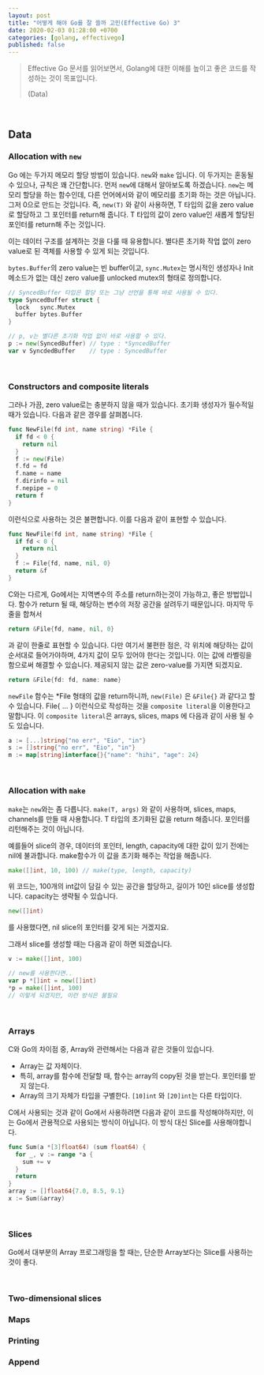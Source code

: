 ```yaml
---
layout: post
title: "어떻게 해야 Go를 잘 쓸까 고민(Effective Go) 3"
date: 2020-02-03 01:28:00 +0700
categories: [golang, effectivego]
published: false
---
```


> Effective Go 문서를 읽어보면서, Golang에 대한 이해를 높이고 좋은 코드를 작성하는 것이 목표입니다.
>
> (Data)

<br/>

## Data

### Allocation with `new`

Go 에는 두가지 메모리 할당 방법이 있습니다. `new`와 `make` 입니다. 이 두가지는 혼동될 수 있으나, 규칙은 꽤 간단합니다. 먼저 `new`에 대해서 알아보도록 하겠습니다. `new`는 메모리 할당을 하는 함수인데, 다른 언어에서와 같이 메모리를 초기화 하는 것은 아닙니다. 그저 0으로 만드는 것입니다. 즉, `new(T)` 와 같이 사용하면, T 타입의 값을 zero value로 할당하고 그 포인터를 return해 줍니다. T 타입의 값이 zero value인 새롭게 할당된 포인터를 return해 주는 것입니다.

이는 데이터 구조를 설계하는 것을 다룰 때 유용합니다. 별다른 초기화 작업 없이 zero value로 된 객체를 사용할 수 있게 되는 것입니다.

`bytes.Buffer`의 zero value는 빈 buffer이고, `sync.Mutex`는 명시적인 생성자나 Init 메소드가 없는 데신 zero value를 unlocked mutex의 형태로 정의합니다.

```go
// SyncedBuffer 타입은 할당 또는 그냥 선언을 통해 바로 사용될 수 있다.
type SyncedBuffer struct {
  lock   sync.Mutex
  buffer bytes.Buffer
}

// p, v는 별다른 초기화 작업 없이 바로 사용할 수 있다.
p := new(SyncedBuffer) // type : *SyncedBuffer
var v SyncdedBuffer    // type : SyncedBuffer
```

<br/>

### Constructors and composite literals

그러나 가끔, zero value로는 충분하지 않을 때가 있습니다. 초기화 생성자가 필수적일 때가 있습니다. 다음과 같은 경우를 살펴봅니다.

```go
func NewFile(fd int, name string) *File {
  if fd < 0 {
    return nil
  }
  f := new(File)
  f.fd = fd
  f.name = name
  f.dirinfo = nil
  f.nepipe = 0
  return f
}
```

이런식으로 사용하는 것은 불편합니다. 이를 다음과 같이 표현할 수 있습니다.

```go
func NewFile(fd int, name string) *File {
  if fd < 0 {
    return nil
  }
  f := File{fd, name, nil, 0}
  return &f
}
```

C와는 다르게, Go에서는 지역변수의 주소를 return하는것이 가능하고, 좋은 방법입니다. 함수가 return 될 때, 해당하는 변수의 저장 공간을 살려두기 때문입니다. 마지막 두 줄을 합쳐서

```go
return &File{fd, name, nil, 0}
```

과 같이 한줄로 표현할 수 있습니다. 다만 여기서 불편한 점은, 각 위치에 해당하는 값이 순서대로 들어가야하며, 4가지 값이 모두 있어야 한다는 것입니다. 이는 값에 라벨링을 함으로써 해결할 수 있습니다. 제공되지 않는 값은 zero-value를 가지면 되겠지요.

```go
return &File{fd: fd, name: name}
```

`newFile` 함수는 *File 형태의 값을 return하니까, `new(File)` 은 `&File{}` 과 같다고 할 수 있습니다. File{ ... } 이런식으로 작성하는 것을 `composite literal`을 이용한다고 말합니다. 이 `composite literal`은 arrays, slices, maps 에 다음과 같이 사용 될 수도 있습니다.

```go
a := [...]string{"no err", "Eio", "in"}
s := []string{"no err", "Eio", "in"}
m := map[string]interface{}{"name": "hihi", "age": 24}
```

<br/>

### Allocation with `make`

`make`는 `new`와는 좀 다릅니다. `make(T, args)` 와 같이 사용하며, slices, maps, channels를 만들 때 사용합니다. T 타입의 초기화된 값을 return 해줍니다. 포인터를 리턴해주는 것이 아닙니다.

예를들어 slice의 경우, 데이터의 포인터, length, capacity에 대한 값이 있기 전에는 nil에 불과합니다. make함수가 이 값을 초기화 해주는 작업을 해줍니다.

```go
make([]int, 10, 100) // make(type, length, capacity)
```

위 코드는, 100개의 int값이 담길 수 있는 공간을 할당하고, 길이가 10인 slice를 생성합니다. capacity는 생략될 수 있습니다.

```go
new([]int)
```

를 사용했다면, nil slice의 포인터를 갖게 되는 거겠지요.

그래서 slice를 생성할 때는 다음과 같이 하면 되겠습니다.

```go
v := make([]int, 100)

// new를 사용한다면..
var p *[]int = new([]int)
*p = make([]int, 100)
// 이렇게 되겠지만, 이런 방식은 불필요
```

<br/>

### Arrays

C와 Go의 차이점 중, Array와 관련해서는 다음과 같은 것들이 있습니다.

* Array는 값 자체이다.
* 특히, array를 함수에 전달할 때, 함수는 array의 copy된 것을 받는다. 포인터를 받지 않는다.
* Array의 크기 자체가 타입을 구별한다. `[10]int` 와 `[20]int`는 다른 타입이다.

C에서 사용되는 것과 같이 Go에서 사용하려면 다음과 같이 코드를 작성해야하지만, 이는 Go에서 관용적으로 사용되는 방식이 아닙니다. 이 방식 대신 Slice를 사용해야합니다.

```go
func Sum(a *[3]float64) (sum float64) {
  for _, v := range *a {
    sum += v
  }
  return
}
array := []float64{7.0, 8.5, 9.1}
x := Sum(&array)
```

<br/>

### Slices

Go에서 대부분의 Array 프로그래밍을 할 때는, 단순한 Array보다는 Slice를 사용하는 것이 좋다.

<br/>

### Two-dimensional slices



### Maps



### Printing



### Append

